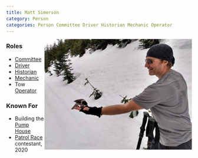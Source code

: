 ```yaml
---
title: Matt Simerson
category: Person
categories: Person Committee Driver Historian Mechanic Operator
---
```


<img src="img/2020%20Matt%20Simerson.jpeg" align="right" width="400px" alt="photo of Matt feeding a gray jay">

### Roles

* [Committee](Committee)
* [Driver](Driver)
* [Historian](Historian)
* [Mechanic](Mechanic)
* Tow [Operator](Operator)

### Known For

* Building the [Pump House](Pump-House)
* [Patrol Race](Patrol-Race) contestant, 2020
